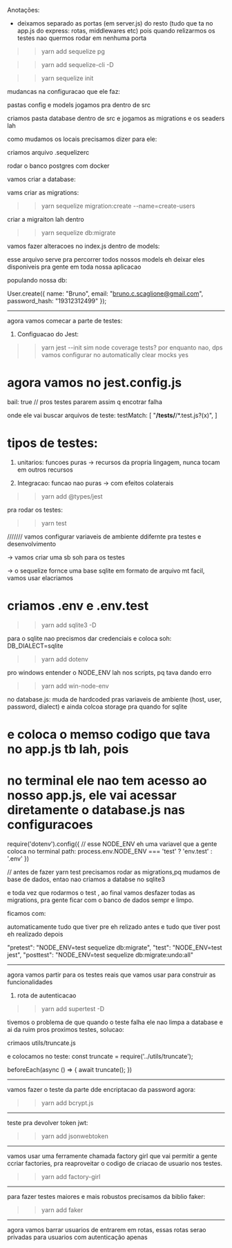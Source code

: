 Anotações:

- deixamos separado as portas (em server.js) do resto (tudo que ta no app.js do express: rotas, middlewares etc) pois quando relizarmos os testes nao quermos rodar em nenhuma porta

>> yarn add sequelize pg

>> yarn add sequelize-cli -D

>> yarn sequelize init

mudancas na configuracao que ele faz:

pastas config e models jogamos pra dentro de src

criamos pasta database dentro de src e jogamos as migrations e os seaders lah


como mudamos os locais precisamos dizer para ele:

criamos arquivo .sequelizerc

rodar o banco postgres com docker

vamos criar a database:
>> 

vams criar as migrations:

>> yarn sequelize migration:create --name=create-users

criar a migraiton lah dentro 


>> yarn sequelize db:migrate


vamos fazer alteracoes no index.js dentro de models:

esse arquivo serve pra percorrer todos nossos models eh deixar
eles disponiveis pra gente em toda nossa aplicacao

populando nossa db:

User.create({
  name: "Bruno",
  email: "bruno.c.scaglione@gmail.com",
  password_hash: "19312312499"
});


-------------

agora vamos comecar a parte de testes:

1. Configuacao do Jest:

>> yarn jest --init
sim
node
coverage tests? por enquanto nao, dps vamos configurar no
automatically clear mocks yes

# agora vamos no jest.config.js

bail: true // pros testes pararem assim q encotrar falha

onde ele vai buscar arquivos de teste:
testMatch: [
    "**/__tests__/**/*.test.js?(x)",
  ]



# tipos de testes:

  1. unitarios:
    funcoes puras -> recursos da propria lingagem, nunca tocam em outros recursos

  2. Integracao:
    funcao nao puras -> com efeitos colaterais


  >> yarn add @types/jest

pra rodar os testes:
>> yarn test



/////// vamos configurar variaveis de ambiente ddifernte pra testes e desenvolvimento

-> vamos criar uma sb soh para os testes

-> o sequelize fornce uma base sqlite em formato de arquivo mt facil, vamos usar elacriamos 


# criamos .env e .env.test

>> yarn add sqlite3 -D

para o sqlite nao precismos dar credenciais e coloca soh:
DB_DIALECT=sqlite 

>> yarn add dotenv

pro windows entender o NODE_ENV lah nos scripts, pq tava dando erro
>> yarn add win-node-env


no database.js:
muda de hardcoded pras variaveis de ambiente (host, user, password, dialect)
e ainda colcoa storage pra quando for sqlite

# e coloca o memso codigo que tava no app.js tb lah, pois
# no terminal ele nao tem acesso ao nosso app.js, ele vai acessar diretamente o database.js nas configuracoes

require('dotenv').config({
  //  esse NODE_ENV eh uma variavel que a gente coloca no terminal
  path: process.env.NODE_ENV === 'test' ? 'env.test' : '.env'
})

// antes de fazer yarn test precisamos rodar as migrations,pq
mudamos de base de dados, entao nao criamos a databse no sqlite3

e toda vez que rodarmos o test , ao final vamos desfazer todas as migrations, 
pra gente ficar com o banco de dados sempr e limpo.

ficamos com:

automaticamente tudo que tiver pre eh relizado antes e tudo que tiver post
eh realizado depois

"pretest": "NODE_ENV=test sequelize db:migrate",
"test": "NODE_ENV=test jest",
"posttest": "NODE_ENV=test sequelize db:migrate:undo:all"

-------------

agora vamos partir para os testes reais que vamos usar para construir as funcionalidades

1. rota de autenticacao

>> yarn add supertest -D



tivemos o problema de que quando o teste falha ele nao limpa a database e ai da ruim
pros proximos testes, solucao:

crimaos utils/truncate.js

e colocamos no teste: 
const truncate = require('../utils/truncate');

beforeEach(async () => {
    await truncate();
  })


------

vamos fazer o teste da parte dde encriptacao da password agora:


>> yarn add bcrypt.js



---------

teste pra devolver token jwt:

>> yarn add jsonwebtoken
  

-----------

vamos usar uma ferramente chamada factory girl que vai permitir
a gente ccriar factories, pra reaproveitar o codigo de criacao de usuario nos testes. 

>> yarn add factory-girl


--------

para fazer testes maiores e mais robustos precisamos da biblio faker:

>> yarn add faker

--------------

agora vamos barrar usuarios de entrarem em rotas, essas rotas serao privadas para
usuarios com autenticação apenas
